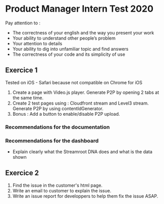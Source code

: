 # Product Manager Intern Test 2020


Pay attention to :
- The correctness of your english and the way you present your work
- Your ability to understand other people’s problem
- Your attention to details
- Your ability to dig into unfamiliar topic and find answers
- The correctness of your code and its simplicity of use


## Exercice 1 

Tested on iOS - Safari because not compatible on Chrome for iOS

1. Create a page with Video.js player. Generate P2P by opening 2 tabs at the same time.
2. Create 2 test pages using : Cloudfront stream and Level3 stream. Generate P2P by using contentIdGenerator.
3. Bonus : Add a button to enable/disable P2P upload.

### Recommendations for the documentation



### Recommendations for the dashboard 

- Explain clearly what the Streamroot DNA does and what is the data shown




## Exercice 2

1. Find the issue in the customer's html page.
2. Write an email to customer to explain the issue.
3. Write an issue report for developpers to help them fix the issue ASAP.



